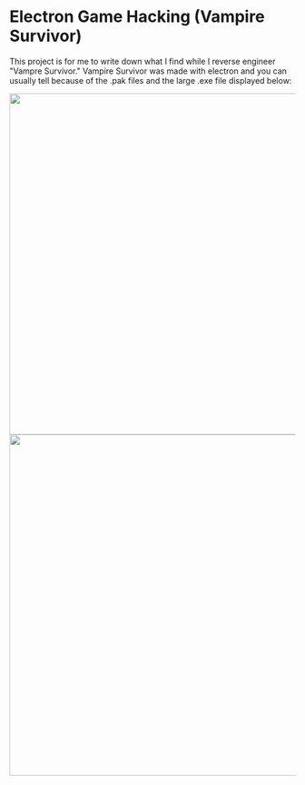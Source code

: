 
# Electron Game Hacking (Vampire Survivor)


This project is for me to write down what I find while I reverse engineer "Vampre Survivor." Vampire Survivor was made with electron and you can usually tell because of the .pak files and the large .exe file displayed below:


<img width="600px" src="https://imgur.com/tXSL9Pw">
<img width="600px" src="https://imgur.com/5MQWdTo">
